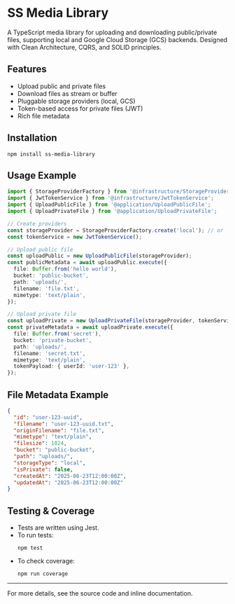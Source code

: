 # SS Media Library

A TypeScript media library for uploading and downloading public/private files, supporting local and Google Cloud Storage (GCS) backends. Designed with Clean Architecture, CQRS, and SOLID principles.

## Features
- Upload public and private files
- Download files as stream or buffer
- Pluggable storage providers (local, GCS)
- Token-based access for private files (JWT)
- Rich file metadata

## Installation

```
npm install ss-media-library
```

## Usage Example

```typescript
import { StorageProviderFactory } from '@infrastructure/StorageProviderFactory';
import { JwtTokenService } from '@infrastructure/JwtTokenService';
import { UploadPublicFile } from '@application/UploadPublicFile';
import { UploadPrivateFile } from '@application/UploadPrivateFile';

// Create providers
const storageProvider = StorageProviderFactory.create('local'); // or 'gcs'
const tokenService = new JwtTokenService();

// Upload public file
const uploadPublic = new UploadPublicFile(storageProvider);
const publicMetadata = await uploadPublic.execute({
  file: Buffer.from('hello world'),
  bucket: 'public-bucket',
  path: 'uploads/',
  filename: 'file.txt',
  mimetype: 'text/plain',
});

// Upload private file
const uploadPrivate = new UploadPrivateFile(storageProvider, tokenService);
const privateMetadata = await uploadPrivate.execute({
  file: Buffer.from('secret'),
  bucket: 'private-bucket',
  path: 'uploads/',
  filename: 'secret.txt',
  mimetype: 'text/plain',
  tokenPayload: { userId: 'user-123' },
});
```

## File Metadata Example

```json
{
  "id": "user-123-uuid",
  "filename": "user-123-uuid.txt",
  "originFilename": "file.txt",
  "mimetype": "text/plain",
  "filesize": 1024,
  "bucket": "public-bucket",
  "path": "uploads/",
  "storageType": "local",
  "isPrivate": false,
  "createdAt": "2025-06-23T12:00:00Z",
  "updatedAt": "2025-06-23T12:00:00Z"
}
```

## Testing & Coverage

- Tests are written using Jest.
- To run tests:
  ```
  npm test
  ```
- To check coverage:
  ```
  npm run coverage
  ```

---

For more details, see the source code and inline documentation.
